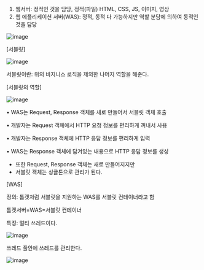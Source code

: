 1. 웹서버: 정적인 것을 담당, 정적(파일) HTML, CSS, JS, 이미지, 영상
2. 웹 에플리케이션 서버(WAS): 정적, 동적 다 가능하지만 역할 분담에 의하여 동적인 것을 담당

![image](https://user-images.githubusercontent.com/108928206/183062124-d5f30794-1f13-4350-b0c4-a07c166ff304.png)

[서블릿]

![image](https://user-images.githubusercontent.com/108928206/183062191-48d9f49e-8098-4a9f-b31c-37d18b6675ba.png)

서블릿이란: 위의 비지니스 로직을 제외한 나머지 역할을 해준다.

[서블릿의 역할]

![image](https://user-images.githubusercontent.com/108928206/183062310-8dfa34e4-99e5-4c65-ad0b-8978733638c7.png)

• WAS는 Request, Response 객체를 새로 만들어서 서블릿 객체 호출

• 개발자는 Request 객체에서 HTTP 요청 정보를 편리하게 꺼내서 사용

• 개발자는 Response 객체에 HTTP 응답 정보를 편리하게 입력

• WAS는 Response 객체에 담겨있는 내용으로 HTTP 응답 정보를 생성

- 또한 Request, Response 객체는 새로 만들어지지만
- 서블릿 객체는 싱글톤으로 관리가 된다.

[WAS]

정의: 톰캣처럼 서블릿을 지원하는 WAS를 서블릿 컨테이너라고 함

톰켓서버=WAS=서블릿 컨테이너

특징: 멀티 쓰레드이다.

![image](https://user-images.githubusercontent.com/108928206/183062917-98c8f16f-1be0-405c-887d-2419b165c02d.png)

쓰레드 풀안에 쓰레드를 관리한다. 

![image](https://user-images.githubusercontent.com/108928206/183063067-517852cd-9f08-4591-b8ea-74de583f140f.png)
